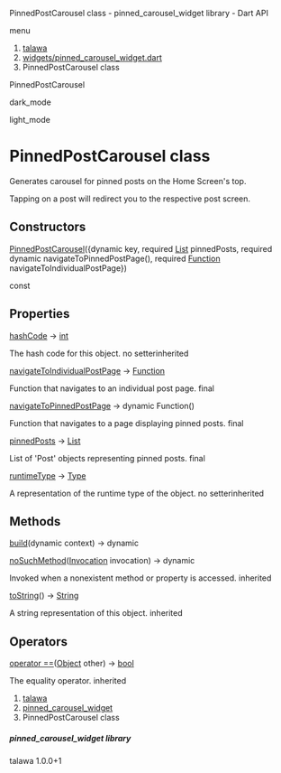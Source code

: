 




PinnedPostCarousel class - pinned\_carousel\_widget library - Dart API







menu

1. [talawa](../index.html)
2. [widgets/pinned\_carousel\_widget.dart](../file-___home_harshil_Desktop_open-source_palisadoes_talawa_lib_widgets_pinned_carousel_widget/)
3. PinnedPostCarousel class

PinnedPostCarousel


dark\_mode

light\_mode




# PinnedPostCarousel class


Generates carousel for pinned posts on the Home Screen's top.

Tapping on a post will redirect you to the respective post screen.


## Constructors

[PinnedPostCarousel](../file-___home_harshil_Desktop_open-source_palisadoes_talawa_lib_widgets_pinned_carousel_widget/PinnedPostCarousel/PinnedPostCarousel.html)({dynamic key, required [List](https://api.flutter.dev/flutter/dart-core/List-class.html) pinnedPosts, required dynamic navigateToPinnedPostPage(), required [Function](https://api.flutter.dev/flutter/dart-core/Function-class.html) navigateToIndividualPostPage})

const



## Properties

[hashCode](https://api.flutter.dev/flutter/dart-core/Object/hashCode.html)
→ [int](https://api.flutter.dev/flutter/dart-core/int-class.html)

The hash code for this object.
no setterinherited

[navigateToIndividualPostPage](../file-___home_harshil_Desktop_open-source_palisadoes_talawa_lib_widgets_pinned_carousel_widget/PinnedPostCarousel/navigateToIndividualPostPage.html)
→ [Function](https://api.flutter.dev/flutter/dart-core/Function-class.html)

Function that navigates to an individual post page.
final

[navigateToPinnedPostPage](../file-___home_harshil_Desktop_open-source_palisadoes_talawa_lib_widgets_pinned_carousel_widget/PinnedPostCarousel/navigateToPinnedPostPage.html)
→ dynamic Function()

Function that navigates to a page displaying pinned posts.
final

[pinnedPosts](../file-___home_harshil_Desktop_open-source_palisadoes_talawa_lib_widgets_pinned_carousel_widget/PinnedPostCarousel/pinnedPosts.html)
→ [List](https://api.flutter.dev/flutter/dart-core/List-class.html)

List of 'Post' objects representing pinned posts.
final

[runtimeType](https://api.flutter.dev/flutter/dart-core/Object/runtimeType.html)
→ [Type](https://api.flutter.dev/flutter/dart-core/Type-class.html)

A representation of the runtime type of the object.
no setterinherited



## Methods

[build](../file-___home_harshil_Desktop_open-source_palisadoes_talawa_lib_widgets_pinned_carousel_widget/PinnedPostCarousel/build.html)(dynamic context)
→ dynamic



[noSuchMethod](https://api.flutter.dev/flutter/dart-core/Object/noSuchMethod.html)([Invocation](https://api.flutter.dev/flutter/dart-core/Invocation-class.html) invocation)
→ dynamic


Invoked when a nonexistent method or property is accessed.
inherited

[toString](https://api.flutter.dev/flutter/dart-core/Object/toString.html)()
→ [String](https://api.flutter.dev/flutter/dart-core/String-class.html)


A string representation of this object.
inherited



## Operators

[operator ==](https://api.flutter.dev/flutter/dart-core/Object/operator_equals.html)([Object](https://api.flutter.dev/flutter/dart-core/Object-class.html) other)
→ [bool](https://api.flutter.dev/flutter/dart-core/bool-class.html)


The equality operator.
inherited



 


1. [talawa](../index.html)
2. [pinned\_carousel\_widget](../file-___home_harshil_Desktop_open-source_palisadoes_talawa_lib_widgets_pinned_carousel_widget/)
3. PinnedPostCarousel class

##### pinned\_carousel\_widget library





talawa
1.0.0+1






